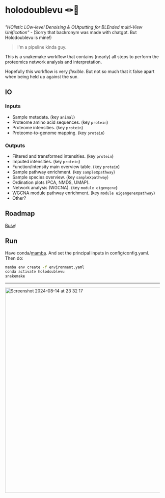 # holodoublevu 🪢👀

_"HOlistic LOw-level Denoising & OUtputting for BLEnded multi-View Unification"_ - (Sorry that backronym was made with chatgpt. But Holodoublevu is mine!)


> I'm a pipeline kinda guy.

This is a snakemake workflow that contains (nearly) all steps to perform the proteomics network analysis and interpretation. 

Hopefully this workflow is very _flexible_. But not so much that it false apart when being held up against the sun.


## IO

### Inputs

  - Sample metadata. (key `animal`)
  - Proteome amino acid sequences. (key `protein`)
  - Proteome intensities. (key `protein`)
  - Proteome-to-genome mapping. (key `protein`)
  

### Outputs

  - Filtered and transformed intensities. (key `protein`)
  - Imputed intensities. (key `protein`)
  - Function/intensity main overview table. (key `protein`)
  - Sample pathway enrichment. (key `sample`x`pathway`)
  - Sample species overview. (key `sample`x`pathway`)
  - Ordination plots (PCA, NMDS, UMAP). 
  - Network analysis (WGCNA). (key `module eigengene`)
  - WGCNA module pathway enrichment. (key `module eigengene`x`pathway`)
  - Other?


## Roadmap

[Busy](https://www.youtube.com/watch?v=oPQ3o14ksaM)!

## Run

Have conda/[mamba](https://github.com/conda-forge/miniforge#install). And set the principal inputs in config/config.yaml. Then do:

```bash
mamba env create -f environment.yaml
conda activate holodoublevu
snakemake
```


---
[<img width="666" alt="Screenshot 2024-08-14 at 23 32 17" src="https://github.com/user-attachments/assets/a9bc126d-f788-43f6-9d1c-ceff7d2ca498">](https://www.youtube.com/watch?v=OQSNhk5ICTI)

